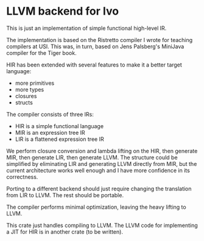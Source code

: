 # LLVM backend for Ivo

This is just an implementation of simple functional high-level IR.

The implementation is based on the Ristretto compiler I wrote for teaching compilers at USI.
This was, in turn, based on Jens Palsberg's MiniJava compiler for the Tiger book.

HIR has been extended with several features to make it a better target language:

- more primitives
- more types
- closures
- structs

The compiler consists of three IRs:

- HIR is a simple functional language
- MIR is an expression tree IR
- LIR is a flattened expression tree IR

We perform closure conversion and lambda lifting on the HIR, then generate MIR, then generate LIR, then generate LLVM.
The structure could be simplified by eliminating LIR and generating LLVM directly from MIR, but the current architecture works well enough and I have more confidence in its correctness.

Porting to a different backend should just require changing the translation from LIR to LLVM. The rest should be portable.

The compiler performs minimal optimization, leaving the heavy lifting to LLVM.

This crate just handles compiling to LLVM.
The LLVM code for implementing a JIT for HIR is in another crate (to be written).

